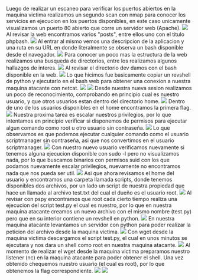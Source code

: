 Luego de realizar un escaneo para verificar los puertos abiertos en la maquina victima realizamos un segundo scan con nmap para conocer los servicios en ejecucion en los puertos disponibles, en este caso unicamente visualizamos un puerto 80 abierto que corre un servidor web (Apache).
![](../../Images/Pasted%20image%2020240408210911.png)
Al revisar la web encontramos varios "posts", entre ellos uno con el titulo phpbash.
![](../../Images/Pasted%20image%2020240408210920.png)
Al entrar al mismo vemos una descripcion de la aplicacion y una ruta en su URL en donde literalmente se observa un bash disponible desde el navegador.
![](../../Images/Pasted%20image%2020240408211051.png)
Para conocer un poco mas la estructura de la web realizamos una busqueda de directorios, entre los realizamos algunos hallazgos de interes.
![](../../Images/Pasted%20image%2020240408211328.png)
Al revisar el directorio dev damos con el bash disponible en la web.
![](../../Images/Pasted%20image%2020240408211428.png)
Lo que hicimos fue basicamente copiar un revshell de python y ejecutarlo en el bash web para obtener una conexion a nuestra maquina atacante con netcat.
![](../../Images/Pasted%20image%2020240408211819.png)
![](../../Images/Pasted%20image%2020240408211828.png)
Desde nuestra nueva sesion realizamos un poco de reconocimiento, comprobando en principio cual es nuestro usuario, y que otros usuarios estan dentro del directorio home.
![](../../Images/Pasted%20image%2020240408211835.png)
Dentro de uno de los usuarios disponibles en el home encontramos la primera flag.
![](../../Images/Pasted%20image%2020240408211922.png)
Nuestra proxima tarea es escalar nuestros privilegios, por lo que intentamos en principio verificar si disponemos de permisos para ejecutar algun comando como root u otro usuario sin contraseña.
![](../../Images/Pasted%20image%2020240408212008.png)
Lo que observamos es que podemos ejecutar cualquier comando como el usuario scriptmanager sin contraseña, asi que nos convertimos en el usuario scriptmanager.
![](../../Images/Pasted%20image%2020240408212146.png)
Con nuestro nuevo usuario verificamos nuevamente si tenemos alguna ejecucion disponible con sudo -l pero no visualizamos nada, por lo que buscamos binarios con permisos suid con los que podamos nuevamente escalar privilegios, nuevamente no encontramos nada que nos pueda ser util.
![](../../Images/Pasted%20image%2020240408212426.png)
Asi que ahora revisamos  el home del usuario y encontramos una carpeta llamada scripts, donde tenemos disponibles dos archivos, por un lado un script de nuestra propiedad que hace un llamado al archivo test.txt del cual el dueño es el usuario root.
![](../../Images/Pasted%20image%2020240408213142.png)
Al revisar con pspy encontramos que root cada cierto tiempo realiza una ejecucion del script test.py el cual es nuestro, por lo que en nuestra maquina atacante creamos un nuevo archivo con el mismo nombre (test.py) pero que en su interior contiene un revshell en python.
![](../../Images/Pasted%20image%2020240408215107.png)
En nuestra maquina atacante levantamos un servidor con python para poder realizar la peticion del archivo desde la maquina victima.
![](../../Images/Pasted%20image%2020240408215113.png)
Con wget desde la maquina victima descargamos el script test.py, el cual en unos minutos se ejecutara y nos dara un shell como root en nuestra maquina atacante.
![](../../Images/Pasted%20image%2020240408215128.png)
Al momento de realizar el wget desde la maquina victima preparamos nuestro listener (nc) en la maquina atacante para poder obtener el shell.
Una vez obtenido chequemos nuestro usuario (el cual es root), por lo que obtenemos la flag correspondiente.
![](../../Images/Pasted%20image%2020240408215420.png)
![](../../Images/Pasted%20image%2020240408215519.png)
